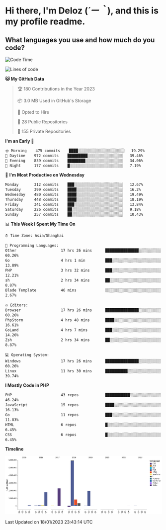 # **Hi there, I'm Deloz (*´ー｀*), and this is my profile readme.**
<!--  [![Profile views](https://gpvc.arturio.dev/dank-del)](https://github.com/dank-del) -->
## **What languages you use and how much do you code?**

<!--START_SECTION:waka-->
![Code Time](http://img.shields.io/badge/Code%20Time-725%20hrs%2042%20mins-blue)

![Lines of code](https://img.shields.io/badge/From%20Hello%20World%20I%27ve%20Written-13%20Million%20lines%20of%20code-blue)

**🐱 My GitHub Data** 

> 🏆 180 Contributions in the Year 2023
 > 
> 📦 3.0 MB Used in GitHub's Storage 
 > 
> 💼 Opted to Hire
 > 
> 📜 28 Public Repositories 
 > 
> 🔑 155 Private Repositories  
 > 
**I'm an Early 🐤** 

```text
🌞 Morning    475 commits    ████░░░░░░░░░░░░░░░░░░░░░   19.29% 
🌆 Daytime    972 commits    █████████░░░░░░░░░░░░░░░░   39.46% 
🌃 Evening    839 commits    ████████░░░░░░░░░░░░░░░░░   34.06% 
🌙 Night      177 commits    █░░░░░░░░░░░░░░░░░░░░░░░░   7.19%

```
📅 **I'm Most Productive on Wednesday** 

```text
Monday       312 commits    ███░░░░░░░░░░░░░░░░░░░░░░   12.67% 
Tuesday      399 commits    ████░░░░░░░░░░░░░░░░░░░░░   16.2% 
Wednesday    480 commits    ████░░░░░░░░░░░░░░░░░░░░░   19.49% 
Thursday     448 commits    ████░░░░░░░░░░░░░░░░░░░░░   18.19% 
Friday       341 commits    ███░░░░░░░░░░░░░░░░░░░░░░   13.84% 
Saturday     226 commits    ██░░░░░░░░░░░░░░░░░░░░░░░   9.18% 
Sunday       257 commits    ██░░░░░░░░░░░░░░░░░░░░░░░   10.43%

```


📊 **This Week I Spent My Time On** 

```text
⌚︎ Time Zone: Asia/Shanghai

💬 Programming Languages: 
Other                    17 hrs 26 mins      ███████████████░░░░░░░░░░   60.26% 
Go                       4 hrs 1 min         ███░░░░░░░░░░░░░░░░░░░░░░   13.89% 
PHP                      3 hrs 32 mins       ███░░░░░░░░░░░░░░░░░░░░░░   12.21% 
sh                       2 hrs 34 mins       ██░░░░░░░░░░░░░░░░░░░░░░░   8.87% 
Blade Template           46 mins             ░░░░░░░░░░░░░░░░░░░░░░░░░   2.67%

🔥 Editors: 
Browser                  17 hrs 26 mins      ███████████████░░░░░░░░░░   60.26% 
PhpStorm                 4 hrs 48 mins       ████░░░░░░░░░░░░░░░░░░░░░   16.61% 
GoLand                   4 hrs 7 mins        ███░░░░░░░░░░░░░░░░░░░░░░   14.26% 
Zsh                      2 hrs 34 mins       ██░░░░░░░░░░░░░░░░░░░░░░░   8.87%

💻 Operating System: 
Windows                  17 hrs 26 mins      ███████████████░░░░░░░░░░   60.26% 
Linux                    11 hrs 30 mins      ██████████░░░░░░░░░░░░░░░   39.74%

```

**I Mostly Code in PHP** 

```text
PHP                      43 repos            ███████████░░░░░░░░░░░░░░   46.24% 
JavaScript               15 repos            ████░░░░░░░░░░░░░░░░░░░░░   16.13% 
Go                       11 repos            ███░░░░░░░░░░░░░░░░░░░░░░   11.83% 
HTML                     6 repos             █░░░░░░░░░░░░░░░░░░░░░░░░   6.45% 
CSS                      6 repos             █░░░░░░░░░░░░░░░░░░░░░░░░   6.45%

```


**Timeline**

![Chart not found](https://raw.githubusercontent.com/deloz/deloz/main/charts/bar_graph.png) 


 Last Updated on 18/01/2023 23:43:14 UTC
<!--END_SECTION:waka-->

